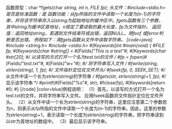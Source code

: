 函数原型：char *fgets(char *string, int n, FILE *fp);
头文件：#include<stdio.h>
是否是标准函数：是
函数功能：从fp所指的文件中读取一个长度为(n-1)的字符串，并将该字符串存入以string为起始地址的缓冲区中。fgets函数有三个参数，其中string为缓冲区首地址，n规定了要读取的最大长度，fp为文件指针。
返回值：返回地址string，若遇到文件结束符或出错，返回NULL。用feof 或ferror判断是否出错。
例程如下：用fgets函数从文件中读取字符串。
[code=java]
#include <string.h> 
#include <stdio.h> 
#[Keywords]int #main(void) 
{ 
   #FILE *fp;
   #[Keywords]char #string[] = #[Fields]"This is a test"#; 
   #[Keywords]char #str[20];
   #/* 以读写的方式打开一个名为test.txt的文件 */
   #fp = fopen(#[Fields]"test.txt"#, #[Fields]"w+"#);
   #/* 将字符串写入文件 */
   #fwrite(string, strlen(string), 1, fp);
   #/* 文件指针定位在文件开头*/
   #fseek(fp, 0, SEEK_SET);
   #/* 从文件中读一个长为strlen(string)的字符串 */
   #fgets(str, strlen(string)+1, fp);
   #/* 显示该字符串 */
   #printf(#[Fields]"%s"#, str);
   #fclose(fp);
   #[Keywords]return #0; 
#}
[/code]
[color=blue]例程说明：
（1）首先，以读写的方式打开一个名为test.txt的文件，并将字符串写入文件。
应用fseek函数将文件指针定位在文件开头。
（2）从文件中读一个长为strlen(string)的字符串，这里应注意第二个参数若为n，则表示从fp所指的文件中读取一个长度为(n-1)的字符串。因此，这里的参数为strlen(string)+1，表示读取一个长度为strlen(string)的字符串。把字符串读到以str为首地址的数组中。
（3）最后显示该字符串。